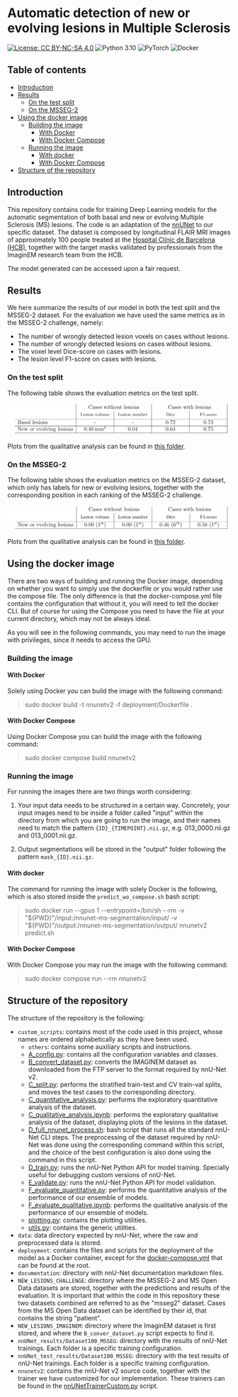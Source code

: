 ﻿# Automatic detection of new or evolving lesions in Multiple Sclerosis
[![License: CC BY-NC-SA 4.0](https://licensebuttons.net/l/by-nc-sa/4.0/88x31.png)](https://creativecommons.org/licenses/by-nc-sa/4.0/)
![Python 3.10](https://img.shields.io/badge/python-3.10-blue.svg?style=for-the-badge&logo=python&logoColor=ffdd54&labelColor=blue&color=gray)
![PyTorch](https://img.shields.io/badge/PyTorch-%23EE4C2C.svg?style=for-the-badge&logo=PyTorch&logoColor=white)
![Docker](https://img.shields.io/badge/docker-%230db7ed.svg?style=for-the-badge&logo=docker&logoColor=white)

## Table of contents
<!-- TOC -->
* [Introduction](#introduction)
* [Results](#results)
  * [On the test split](#on-the-test-split)
  * [On the MSSEG-2](#on-the-msseg-2)
* [Using the docker image](#using-the-docker-image)
  * [Building the image](#building-the-image)
    * [With Docker](#with-docker)
    * [With Docker Compose](#with-docker-compose)
  * [Running the image](#running-the-image)
    * [With docker](#with-docker-1)
    * [With Docker Compose](#with-docker-compose-1)
* [Structure of the repository](#structure-of-the-repository)
<!-- TOC -->

## Introduction

This repository contains code for training Deep Learning models
for the automatic segmentation of both basal and new or evolving Multiple Sclerosis (MS) lesions.
The code is an adaptation of the [nnUNet](https://github.com/MIC-DKFZ/nnUNet) to our specific dataset.
The dataset is composed by longitudinal FLAIR MRI images of approximately 100 people treated at
the [Hospital Clínic de Barcelona (HCB)](https://www.clinicbarcelona.org/),
together with the target masks validated by professionals from the ImaginEM research team from the HCB.

The model generated can be accessed upon a fair request.

## Results

We here summarize the results of our model in both the test split and the MSSEG-2 dataset.
For the evaluation we have used the same metrics as in the MSSEG-2 challenge, 
namely:
+ The number of wrongly detected lesion voxels on cases without lesions.
+ The number of wrongly detected lesions on cases without lesions.
+ The voxel level Dice-score on cases with lesions.
+ The lesion level F1-score on cases with lesions.

### On the test split
The following table shows the evaluation metrics on the test split.

![results_table.png](nnUNet_test_results/Dataset100_MSSEG/results_table.png)

Plots from the qualitative analysis can be found in [this folder](nnUNet_test_results/Dataset100_MSSEG/nnUNetTrainerExtremeOversamplingEarlyStoppingLowLR__nnUNetPlans__3d_fullres/Analysis).

### On the MSSEG-2
The following table shows the evaluation metrics on the MSSEG-2 dataset, 
which only has labels for new or evolving lesions, 
together with the corresponding position in each ranking of the MSSEG-2 challenge.

![MSSEG2_results_table.png](NEW_LESIONS_CHALLENGE/MSSEG2_results_table.png)

Plots from the qualitative analysis can be found in [this folder](NEW_LESIONS_CHALLENGE/Analysis).
## Using the docker image

There are two ways of building and running the Docker image,
depending on whether you want to simply use the dockerfile
or you would rather use the compose file.
The only difference is that the docker-compose.yml file contains
the configuration that without it,
you will need to tell the docker CLI.
But of course for using the Compose you need to have the file at your current directory,
which may not be always ideal.

As you will see in the following commands,
you may need to run the image with privileges,
since it needs to access the GPU.

### Building the image

#### With Docker

Solely using Docker you can build the image with the following command:

> sudo docker build -t nnunetv2 -f deployment/Dockerfile .

#### With Docker Compose

Using Docker Compose you can build the image with the following command:

> sudo docker compose build nnunetv2

### Running the image

For running the images there are two things worth considering:

1. Your input data needs to be structured in a certain way.
   Concretely, your input images need to be inside a folder called "input"
   within the directory from which you are going to run the image,
   and their names need to match the pattern `{ID}_{TIMEPOINT}.nii.gz`,
   e.g. 013_0000.nii.gz and 013_0001.nii.gz.

2. Output segmentations will be stored in the "output" folder following the pattern `mask_{ID}.nii.gz`.

#### With docker

The command for running the image with solely Docker is the following,
which is also stored inside the `predict_wo_compose.sh` bash script:

> sudo docker run --gpus 1 --entrypoint=/bin/sh --rm
> -v "${PWD}"/input:/nnunet-ms-segmentation/input/
> -v "${PWD}"/output:/nnunet-ms-segmentation/output/
> nnunetv2 predict.sh

#### With Docker Compose

With Docker Compose you may run the image with the following command:

> sudo docker compose run --rm nnunetv2

## Structure of the repository

The structure of the repository is the following:

+ `custom_scripts`: contains most of the code used in this project,
  whose names are ordered alphabetically as they have been used.
    - `others`: contains some auxiliary scripts and instructions.
    - [A_config.py](custom_scripts/A_config.py): contains all the configuration variables and classes.
    - [B_convert_dataset.py](custom_scripts/B_convert_dataset.py): converts the IMAGINEM dataset as downloaded
      from the FTP server to the format required by nnU-Net v2.
    - [C_split.py](custom_scripts/C_split.py): performs the stratified train-test and CV train-val splits,
      and moves the test cases to the corresponding directory.
    - [C_quantitative_analysis.py](custom_scripts/C_quantitative_analysis.py): performs the exploratory
      quantitative analysis of the dataset.
    - [C_qualitative_analysis.ipynb](custom_scripts/C_qualitative_analysis.ipynb): performs the exploratory
      qualitative analysis of the dataset,
      displaying plots of the lesions in the dataset.
    - [D_full_nnunet_process.sh](custom_scripts/D_full_nnunet_process.sh): bash script that runs all the standard 
      nnU-Net CLI steps. 
      The preprocessing of the dataset required by nnU-Net was done using the corresponding command within this script, 
      and the choice of the best configuration is also done using the command in this script.
    - [D_train.py](custom_scripts/D_train.py): runs the nnU-Net Python API for model training. 
      Specially useful for debugging custom versions of nnU-Net.
    - [E_validate.py](custom_scripts/E_validate.py): runs the nnU-Net Python API for model validation.
    - [F_evaluate_quantitative.py](custom_scripts/F_evaluate_quantitative.py): performs the quantitative analysis
      of the performance of our ensemble of models.
    - [F_evaluate_qualitative.ipynb](custom_scripts/F_evaluate_qualitative.ipynb): performs the qualitative
      analysis of the performance of our ensemble of models.
    - [plotting.py](custom_scripts/plotting.py): contains the plotting utilities.
    - [utils.py](custom_scripts/utils.py): contains the generic utilities.
+ `data`: data directory expected by nnU-Net, where the raw and preprocessed data is stored.
+ `deployment`: contains the files and scripts for the deployment of the model as a Docker container, 
  except for the [docker-compose.yml](docker-compose.yml) that can be found at the root.
+ `documentation`: directory with nnU-Net documentation markdown files.
+ `NEW_LESIONS_CHALLENGE`: directory where the MSSEG-2 and MS Open Data datasets are stored,
  together with the predictions and results of the evaluation.
  It is important that within the code in this repository
  these two datasets combined are referred to as the "msseg2" dataset.
  Cases from the MS Open Data dataset can be identified by their id,
  that contains the string "patient".
+ `NEW_LESIONS_IMAGINEM`: directory where the ImaginEM dataset is first stored,
  and where the `B_conver_dataset.py` script expects to find it.
+ `nnUNet_results/Dataset100_MSSEG`: directory with the results of nnU-Net trainings. Each folder is a specific training
  configuration.
+ `nnUNet_test_results/Dataset100_MSSEG`: directory with the test results of nnU-Net trainings. Each folder is a
  specific training configuration.
+ `nnunetv2`: contains the nnU-Net v2 source code, together with the trainer we have customized for our implementation.
  These trainers can be found in the [nnUNetTrainerCustom.py](nnunetv2/training/nnUNetTrainer/variants/0_OURS/nnUNetTrainerCustom.py) script.
